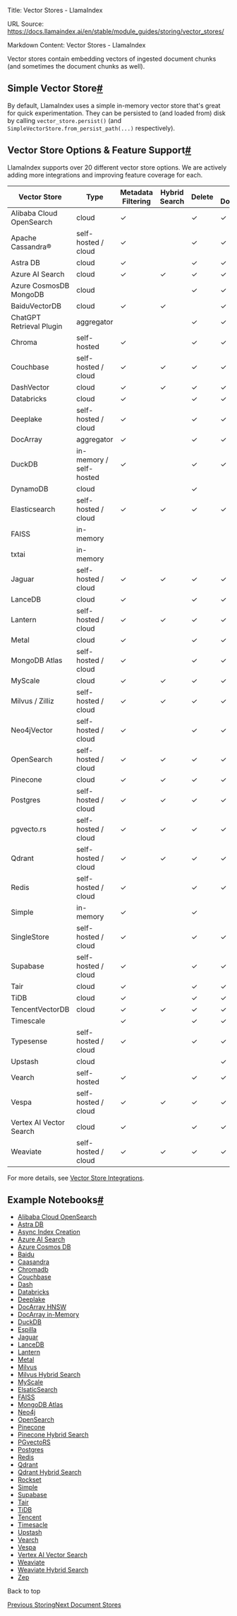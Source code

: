 Title: Vector Stores - LlamaIndex

URL Source: https://docs.llamaindex.ai/en/stable/module_guides/storing/vector_stores/

Markdown Content:
Vector Stores - LlamaIndex


Vector stores contain embedding vectors of ingested document chunks (and sometimes the document chunks as well).

Simple Vector Store[#](https://docs.llamaindex.ai/en/stable/module_guides/storing/vector_stores/#simple-vector-store "Permanent link")
--------------------------------------------------------------------------------------------------------------------------------------

By default, LlamaIndex uses a simple in-memory vector store that's great for quick experimentation. They can be persisted to (and loaded from) disk by calling `vector_store.persist()` (and `SimpleVectorStore.from_persist_path(...)` respectively).

Vector Store Options & Feature Support[#](https://docs.llamaindex.ai/en/stable/module_guides/storing/vector_stores/#vector-store-options-feature-support "Permanent link")
--------------------------------------------------------------------------------------------------------------------------------------------------------------------------

LlamaIndex supports over 20 different vector store options. We are actively adding more integrations and improving feature coverage for each.

| Vector Store | Type | Metadata Filtering | Hybrid Search | Delete | Store Documents | Async |
| --- | --- | --- | --- | --- | --- | --- |
| Alibaba Cloud OpenSearch | cloud | ✓ |  | ✓ | ✓ | ✓ |
| Apache Cassandra® | self-hosted / cloud | ✓ |  | ✓ | ✓ |  |
| Astra DB | cloud | ✓ |  | ✓ | ✓ |  |
| Azure AI Search | cloud | ✓ | ✓ | ✓ | ✓ |  |
| Azure CosmosDB MongoDB | cloud |  |  | ✓ | ✓ |  |
| BaiduVectorDB | cloud | ✓ | ✓ |  | ✓ |  |
| ChatGPT Retrieval Plugin | aggregator |  |  | ✓ | ✓ |  |
| Chroma | self-hosted | ✓ |  | ✓ | ✓ |  |
| Couchbase | self-hosted / cloud | ✓ | ✓ | ✓ | ✓ |  |
| DashVector | cloud | ✓ | ✓ | ✓ | ✓ |  |
| Databricks | cloud | ✓ |  | ✓ | ✓ |  |
| Deeplake | self-hosted / cloud | ✓ |  | ✓ | ✓ |  |
| DocArray | aggregator | ✓ |  | ✓ | ✓ |  |
| DuckDB | in-memory / self-hosted | ✓ |  | ✓ | ✓ |  |
| DynamoDB | cloud |  |  | ✓ |  |  |
| Elasticsearch | self-hosted / cloud | ✓ | ✓ | ✓ | ✓ | ✓ |
| FAISS | in-memory |  |  |  |  |  |
| txtai | in-memory |  |  |  |  |  |
| Jaguar | self-hosted / cloud | ✓ | ✓ | ✓ | ✓ |  |
| LanceDB | cloud | ✓ |  | ✓ | ✓ |  |
| Lantern | self-hosted / cloud | ✓ | ✓ | ✓ | ✓ | ✓ |
| Metal | cloud | ✓ |  | ✓ | ✓ |  |
| MongoDB Atlas | self-hosted / cloud | ✓ |  | ✓ | ✓ |  |
| MyScale | cloud | ✓ | ✓ | ✓ | ✓ |  |
| Milvus / Zilliz | self-hosted / cloud | ✓ | ✓ | ✓ | ✓ |  |
| Neo4jVector | self-hosted / cloud | ✓ |  | ✓ | ✓ |  |
| OpenSearch | self-hosted / cloud | ✓ | ✓ | ✓ | ✓ | ✓ |
| Pinecone | cloud | ✓ | ✓ | ✓ | ✓ |  |
| Postgres | self-hosted / cloud | ✓ | ✓ | ✓ | ✓ | ✓ |
| pgvecto.rs | self-hosted / cloud | ✓ | ✓ | ✓ | ✓ |  |
| Qdrant | self-hosted / cloud | ✓ | ✓ | ✓ | ✓ | ✓ |
| Redis | self-hosted / cloud | ✓ |  | ✓ | ✓ |  |
| Simple | in-memory | ✓ |  | ✓ |  |  |
| SingleStore | self-hosted / cloud | ✓ |  | ✓ | ✓ |  |
| Supabase | self-hosted / cloud | ✓ |  | ✓ | ✓ |  |
| Tair | cloud | ✓ |  | ✓ | ✓ |  |
| TiDB | cloud | ✓ |  | ✓ | ✓ |  |
| TencentVectorDB | cloud | ✓ | ✓ | ✓ | ✓ |  |
| Timescale |  | ✓ |  | ✓ | ✓ | ✓ |
| Typesense | self-hosted / cloud | ✓ |  | ✓ | ✓ |  |
| Upstash | cloud |  |  |  | ✓ |  |
| Vearch | self-hosted | ✓ |  | ✓ | ✓ |  |
| Vespa | self-hosted / cloud | ✓ | ✓ | ✓ | ✓ |  |
| Vertex AI Vector Search | cloud | ✓ |  | ✓ | ✓ |  |
| Weaviate | self-hosted / cloud | ✓ | ✓ | ✓ | ✓ |  |

For more details, see [Vector Store Integrations](https://docs.llamaindex.ai/en/stable/community/integrations/vector_stores/).

Example Notebooks[#](https://docs.llamaindex.ai/en/stable/module_guides/storing/vector_stores/#example-notebooks "Permanent link")
----------------------------------------------------------------------------------------------------------------------------------

*   [Alibaba Cloud OpenSearch](https://docs.llamaindex.ai/en/stable/examples/vector_stores/AlibabaCloudOpenSearchIndexDemo/)
*   [Astra DB](https://docs.llamaindex.ai/en/stable/examples/vector_stores/AstraDBIndexDemo/)
*   [Async Index Creation](https://docs.llamaindex.ai/en/stable/examples/vector_stores/AsyncIndexCreationDemo/)
*   [Azure AI Search](https://docs.llamaindex.ai/en/stable/examples/vector_stores/AzureAISearchIndexDemo/)
*   [Azure Cosmos DB](https://docs.llamaindex.ai/en/stable/examples/vector_stores/AzureCosmosDBMongoDBvCoreDemo/)
*   [Baidu](https://docs.llamaindex.ai/en/stable/examples/vector_stores/BaiduVectorDBIndexDemo/)
*   [Caasandra](https://docs.llamaindex.ai/en/stable/examples/vector_stores/CassandraIndexDemo/)
*   [Chromadb](https://docs.llamaindex.ai/en/stable/examples/vector_stores/ChromaIndexDemo/)
*   [Couchbase](https://docs.llamaindex.ai/en/stable/examples/vector_stores/CouchbaseVectorStoreDemo/)
*   [Dash](https://docs.llamaindex.ai/en/stable/examples/vector_stores/DashvectorIndexDemo/)
*   [Databricks](https://docs.llamaindex.ai/en/stable/examples/vector_stores/DatabricksVectorSearchDemo/)
*   [Deeplake](https://docs.llamaindex.ai/en/stable/examples/vector_stores/DeepLakeIndexDemo/)
*   [DocArray HNSW](https://docs.llamaindex.ai/en/stable/examples/vector_stores/DocArrayHnswIndexDemo/)
*   [DocArray in-Memory](https://docs.llamaindex.ai/en/stable/examples/vector_stores/DocArrayInMemoryIndexDemo/)
*   [DuckDB](https://docs.llamaindex.ai/en/stable/examples/vector_stores/DuckDBDemo/)
*   [Espilla](https://docs.llamaindex.ai/en/stable/examples/vector_stores/EpsillaIndexDemo/)
*   [Jaguar](https://docs.llamaindex.ai/en/stable/examples/vector_stores/JaguarIndexDemo/)
*   [LanceDB](https://docs.llamaindex.ai/en/stable/examples/vector_stores/LanceDBIndexDemo/)
*   [Lantern](https://docs.llamaindex.ai/en/stable/examples/vector_stores/LanternIndexDemo/)
*   [Metal](https://docs.llamaindex.ai/en/stable/examples/vector_stores/MetalIndexDemo/)
*   [Milvus](https://docs.llamaindex.ai/en/stable/examples/vector_stores/MilvusIndexDemo/)
*   [Milvus Hybrid Search](https://docs.llamaindex.ai/en/stable/examples/vector_stores/MilvusHybridIndexDemo/)
*   [MyScale](https://docs.llamaindex.ai/en/stable/examples/vector_stores/MyScaleIndexDemo/)
*   [ElsaticSearch](https://docs.llamaindex.ai/en/stable/examples/vector_stores/ElasticsearchIndexDemo/)
*   [FAISS](https://docs.llamaindex.ai/en/stable/examples/vector_stores/FaissIndexDemo/)
*   [MongoDB Atlas](https://docs.llamaindex.ai/en/stable/examples/vector_stores/MongoDBAtlasVectorSearch/)
*   [Neo4j](https://docs.llamaindex.ai/en/stable/examples/vector_stores/Neo4jVectorDemo/)
*   [OpenSearch](https://docs.llamaindex.ai/en/stable/examples/vector_stores/OpensearchDemo/)
*   [Pinecone](https://docs.llamaindex.ai/en/stable/examples/vector_stores/PineconeIndexDemo/)
*   [Pinecone Hybrid Search](https://docs.llamaindex.ai/en/stable/examples/vector_stores/PineconeIndexDemo-Hybrid/)
*   [PGvectoRS](https://docs.llamaindex.ai/en/stable/examples/vector_stores/PGVectoRsDemo/)
*   [Postgres](https://docs.llamaindex.ai/en/stable/examples/vector_stores/postgres/)
*   [Redis](https://docs.llamaindex.ai/en/stable/examples/vector_stores/RedisIndexDemo/)
*   [Qdrant](https://docs.llamaindex.ai/en/stable/examples/vector_stores/QdrantIndexDemo/)
*   [Qdrant Hybrid Search](https://docs.llamaindex.ai/en/stable/examples/vector_stores/qdrant_hybrid/)
*   [Rockset](https://docs.llamaindex.ai/en/stable/examples/vector_stores/RocksetIndexDemo/)
*   [Simple](https://docs.llamaindex.ai/en/stable/examples/vector_stores/SimpleIndexDemo/)
*   [Supabase](https://docs.llamaindex.ai/en/stable/examples/vector_stores/SupabaseVectorIndexDemo/)
*   [Tair](https://docs.llamaindex.ai/en/stable/examples/vector_stores/TairIndexDemo/)
*   [TiDB](https://docs.llamaindex.ai/en/stable/examples/vector_stores/TiDBVector/)
*   [Tencent](https://docs.llamaindex.ai/en/stable/examples/vector_stores/TencentVectorDBIndexDemo/)
*   [Timesacle](https://docs.llamaindex.ai/en/stable/examples/vector_stores/Timescalevector/)
*   [Upstash](https://docs.llamaindex.ai/en/stable/examples/vector_stores/UpstashVectorDemo/)
*   [Vearch](https://docs.llamaindex.ai/en/stable/examples/vector_stores/VearchDemo/)
*   [Vespa](https://docs.llamaindex.ai/en/stable/examples/vector_stores/VespaIndexDemo/)
*   [Vertex AI Vector Search](https://docs.llamaindex.ai/en/stable/examples/vector_stores/VertexAIVectorSearchDemo/)
*   [Weaviate](https://docs.llamaindex.ai/en/stable/examples/vector_stores/WeaviateIndexDemo/)
*   [Weaviate Hybrid Search](https://docs.llamaindex.ai/en/stable/examples/vector_stores/WeaviateIndexDemo-Hybrid/)
*   [Zep](https://docs.llamaindex.ai/en/stable/examples/vector_stores/ZepIndexDemo/)

Back to top

[Previous Storing](https://docs.llamaindex.ai/en/stable/module_guides/storing/)[Next Document Stores](https://docs.llamaindex.ai/en/stable/module_guides/storing/docstores/)

